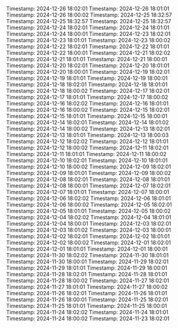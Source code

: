 Timestamp: 2024-12-26 18:02:01
Timestamp: 2024-12-26 18:01:01
Timestamp: 2024-12-26 18:00:02
Timestamp: 2024-12-25 18:32:57
Timestamp: 2024-12-25 18:32:57
Timestamp: 2024-12-25 18:32:57
Timestamp: 2024-12-24 18:02:01
Timestamp: 2024-12-24 18:01:01
Timestamp: 2024-12-24 18:00:01
Timestamp: 2024-12-23 18:02:01
Timestamp: 2024-12-23 18:01:01
Timestamp: 2024-12-23 18:00:02
Timestamp: 2024-12-22 18:02:01
Timestamp: 2024-12-22 18:01:01
Timestamp: 2024-12-22 18:00:01
Timestamp: 2024-12-21 18:02:02
Timestamp: 2024-12-21 18:01:01
Timestamp: 2024-12-21 18:00:01
Timestamp: 2024-12-20 18:02:01
Timestamp: 2024-12-20 18:01:01
Timestamp: 2024-12-20 18:00:01
Timestamp: 2024-12-19 18:02:01
Timestamp: 2024-12-19 18:01:01
Timestamp: 2024-12-19 18:00:01
Timestamp: 2024-12-18 18:02:01
Timestamp: 2024-12-18 18:01:01
Timestamp: 2024-12-18 18:00:02
Timestamp: 2024-12-17 18:02:01
Timestamp: 2024-12-17 18:01:01
Timestamp: 2024-12-17 18:00:02
Timestamp: 2024-12-16 18:02:02
Timestamp: 2024-12-16 18:01:01
Timestamp: 2024-12-16 18:00:02
Timestamp: 2024-12-15 18:02:01
Timestamp: 2024-12-15 18:01:01
Timestamp: 2024-12-15 18:00:01
Timestamp: 2024-12-14 18:02:01
Timestamp: 2024-12-14 18:01:02
Timestamp: 2024-12-14 18:00:02
Timestamp: 2024-12-13 18:02:01
Timestamp: 2024-12-13 18:01:01
Timestamp: 2024-12-13 18:00:03
Timestamp: 2024-12-12 18:02:02
Timestamp: 2024-12-12 18:01:01
Timestamp: 2024-12-12 18:00:02
Timestamp: 2024-12-11 18:02:01
Timestamp: 2024-12-11 18:01:01
Timestamp: 2024-12-11 18:00:02
Timestamp: 2024-12-10 18:02:01
Timestamp: 2024-12-10 18:01:01
Timestamp: 2024-12-10 18:00:02
Timestamp: 2024-12-09 18:02:01
Timestamp: 2024-12-09 18:01:01
Timestamp: 2024-12-09 18:00:02
Timestamp: 2024-12-08 18:02:01
Timestamp: 2024-12-08 18:01:01
Timestamp: 2024-12-08 18:00:01
Timestamp: 2024-12-07 18:02:01
Timestamp: 2024-12-07 18:01:01
Timestamp: 2024-12-07 18:00:01
Timestamp: 2024-12-06 18:02:02
Timestamp: 2024-12-06 18:01:01
Timestamp: 2024-12-06 18:00:02
Timestamp: 2024-12-05 18:02:01
Timestamp: 2024-12-05 18:01:01
Timestamp: 2024-12-05 18:00:02
Timestamp: 2024-12-04 18:02:02
Timestamp: 2024-12-04 18:01:01
Timestamp: 2024-12-04 18:00:01
Timestamp: 2024-12-03 18:02:01
Timestamp: 2024-12-03 18:01:02
Timestamp: 2024-12-03 18:00:01
Timestamp: 2024-12-02 18:02:01
Timestamp: 2024-12-02 18:01:01
Timestamp: 2024-12-02 18:00:02
Timestamp: 2024-12-01 18:02:01
Timestamp: 2024-12-01 18:01:01
Timestamp: 2024-12-01 18:00:01
Timestamp: 2024-11-30 18:02:02
Timestamp: 2024-11-30 18:01:01
Timestamp: 2024-11-30 18:00:01
Timestamp: 2024-11-29 18:02:01
Timestamp: 2024-11-29 18:01:01
Timestamp: 2024-11-29 18:00:01
Timestamp: 2024-11-28 18:02:01
Timestamp: 2024-11-28 18:01:01
Timestamp: 2024-11-28 18:00:02
Timestamp: 2024-11-27 18:02:01
Timestamp: 2024-11-27 18:01:01
Timestamp: 2024-11-27 18:00:02
Timestamp: 2024-11-26 18:02:01
Timestamp: 2024-11-26 18:01:01
Timestamp: 2024-11-26 18:00:01
Timestamp: 2024-11-25 18:02:01
Timestamp: 2024-11-25 18:01:01
Timestamp: 2024-11-25 18:00:01
Timestamp: 2024-11-24 18:02:02
Timestamp: 2024-11-24 18:01:01
Timestamp: 2024-11-24 18:00:02
Timestamp: 2024-11-23 18:02:01
